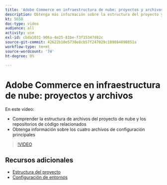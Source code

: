 ```yaml
---
title: 'Adobe Commerce en infraestructura de nube: proyectos y archivos'
description: Obtenga más información sobre la estructura del proyecto y los archivos .yaml. Comprenda la estructura de archivos del proyecto de Cloud y todos los repositorios necesarios.
kt: 5658
doc-type: video
audience: all
activity: use
exl-id: cbda1031-906a-4e25-81be-f3f15347d82c
source-git-commit: 42622b18e5738e8cb57f247029c189884698851a
workflow-type: tm+mt
source-wordcount: '74'
ht-degree: 0%

---
```


# Adobe Commerce en infraestructura de nube: proyectos y archivos

En este vídeo:

- Comprender la estructura de archivos del proyecto de nube y los repositorios de código relacionados
- Obtenga información sobre los cuatro archivos de configuración principales

>[!VIDEO](https://video.tv.adobe.com/v/35694?quality=12&learn=on)

## Recursos adicionales

- [Estructura del proyecto](https://devdocs.magento.com/cloud/project/project-start.html)
- [Configuración de entornos](https://devdocs.magento.com/cloud/env/environments.html)
